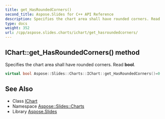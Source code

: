 ```yaml
---
title: get_HasRoundedCorners()
second_title: Aspose.Slides for C++ API Reference
description: Specifies the chart area shall have rounded corners. Read bool.
type: docs
weight: 352
url: /cpp/aspose.slides.charts/ichart/get_hasroundedcorners/
---
```

## IChart::get_HasRoundedCorners() method


Specifies the chart area shall have rounded corners. Read **bool**.

```cpp
virtual bool Aspose::Slides::Charts::IChart::get_HasRoundedCorners()=0
```

## See Also

* Class [IChart](./)
* Namespace [Aspose::Slides::Charts](../)
* Library [Aspose.Slides](../../)